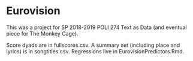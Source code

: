 # Eurovision

This was a project for SP 2018-2019 POLI 274 Text as Data (and eventual piece for The Monkey Cage).

Score dyads are in fullscores.csv.  A summary set (including place and lyrics) is in songtitles.csv.  Regressions live in EurovisionPredictors.Rmd.
